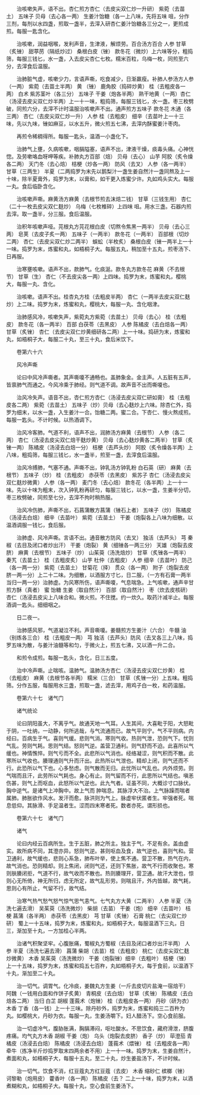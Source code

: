 <!-- { "loadSidebar": true } -->
　　治咳嗽失声，语不出。杏仁煎方杏仁（去皮尖双仁炒一升研） 紫菀（去苗土） 五味子 贝母（去心各一两） 生姜汁饴糖（各一上八味，先将五味 咀，分作三剂，每剂以水四盏，煎取一盏半，去滓入研杏仁姜汁饴糖各三分之一，更煎成煎。每服一匙含化。

　　治咳嗽，润益咽喉，发利声音，生津液，解烦劳。百合汤方百合 人参 甘草（炙锉） 甜葶苈（隔纸炒过） 桑根白皮（锉） 款冬花（微炒）上六味等分，粗捣筛，每服三钱匕，水一盏，入去皮尖杏仁七枚。糯米百粒，乌梅一枚，同煎至六分，去滓食后温服。

　　治肺脏气虚，咳嗽少力，言语声嘶，吃食减少，日渐羸瘦。补肺人参汤方人参（一两） 紫菀（去苗土半两） 黄 （锉） 鹿角胶（捣碎炒黄） 桂（去粗皮各一两） 白术 紫苏茎叶（各三分） 五味子 干姜（炮各半两） 熟干地黄（一两）杏仁（汤浸去皮尖双仁炒半两）上一十一味，粗捣筛，每服三钱匕，水一盏。枣三枚劈破，同煎六分，去滓不计时温服治咳嗽声不出。通声煎方五味子 款冬花 木通（各三两） 杏仁（去皮尖双仁炒一升） 人参 桂（去粗皮） 细辛（去苗叶上一十三味，先以九味，锉如麻豆，以水五升，微火煎五七沸，去滓内酥蜜姜汁枣肉。

　　再煎令稀稠得所。每服一匙头，温酒一小盏化下。

　　治肺气上壅，久病咳嗽，咽膈隘塞，语声不出，津液干燥，痰毒头痛。心神恍惚。及劳嗽咯血呀呷等疾。补肺丸方百部（焙） 贝母（去心） 山芋 阿胶（炙令燥各二两） 天门冬（去心焙） 桔梗（炒各一两） 防风（去叉） 人参（各一两半） 甘草（三两生） 半夏（二两捣罗为末先以鹅梨汁一盏生姜自然汁一盏同熬及上一十味，除半夏膏外，捣罗为末，以膏和，如干更入炼蜜少许。丸如鸡头实大。每服一丸。食后临卧含化。

　　治咳嗽声嘶。麻黄汤方麻黄（去根节煎去沫焙二钱） 甘草（三钱生用） 杏仁（二十一枚去皮尖双仁麸炒） 乌梅（七枚椎碎）上四味 咀。用水三盏。石器内煎去滓。取一盏半，分三服。食后温服。

　　治积年咳嗽声哑。芫根丸方芫花根白皮（切熬令焦黑一两半） 贝母（去心三两） 皂荚（去皮子炙一两） 五味子（一两半） 款冬花（一两半） 百部根（切炒二两） 杏仁（去皮尖双仁炒二两半） 蜈蚣（半枚炙） 桑根白皮（锉一两半上一十一味。捣罗为末，炼蜜和丸，如梧桐子大。每服五丸，稍加至十五丸，煎枣汤下、日再服。

　　治寒壅咳嗽。语声不出，款肺气。化痰涎。款冬丸方款冬花 麻黄（不去根节） 甘草（生） 杏仁（不去皮尖各一两）上四味。捣罗为末，炼蜜和丸，樱桃大，每服一丸、含化。

　　治咳嗽。语声不出。桂杏丸方桂（去粗皮半两） 杏仁（一两半去皮尖双仁麸炒）上二味。捣罗为末，炼蜜和丸，樱桃大，每服一丸、含化咽津。

　　治肺感风冷，咳嗽失声，紫菀丸方紫菀（去苗土） 贝母（去心） 桂（去粗皮） 款冬花（各一两半） 百部 白茯苓（去黑皮） 人参 陈橘皮（去白焙各一两） 甘草（炙锉） 杏仁（去皮尖双仁炒黄细研各二两）上一十味。捣研为末，炼蜜和丸，如梧桐子大，每服二十丸，至三十丸，食后米饮下。

　　卷第六十六

　　风冷声嘶

　　论曰中风冷声嘶者。其声嘶嗄不通畅也。盖肺象金。金主声。人五脏有五声，皆禀肺气而通之。今风冷乘于肺经。则气道不调。故声音不出而嘶嗄也。

　　治风冷失声。语音不出，杏仁煎方杏仁（汤浸去皮尖双仁研如膏） 桂（去粗皮各二两） 紫菀（去苗土） 五味子（炒）贝母（去心麸炒上六味。除杏仁外，捣罗为细末，以水一盏，入生姜汁一合。饴糖二两。蜜二合。下杏仁、慢火熬成煎。每服一匙头。不计时候。以热酒调下。

　　治风冷客肺。气道不利，语声不出，润肺汤方麻黄（去根节） 人参（各二两） 杏仁（汤浸去皮尖双仁焙干麸炒黄） 贝母（去心麸炒黄各二两半） 甘草（炙锉一两） 陈橘皮（汤浸去白焙一分） 桔梗（去芦头炒） 阿胶（炙令燥各半两）上八味，粗捣筛，每服三钱匕，水一盏半，煎至一盏，去滓食后温服。

　　治风冷搏肺，气塞不通。声嘶不出，钟乳汤方钟乳粉 白石英（研） 麻黄（去根节） 五味子（炒） 桂（去粗皮） 赤茯苓（去黑皮） 紫苏子 杏仁（汤浸去皮尖双仁麸炒微黄） 人参（各一两） 麦门冬（去心焙） 款冬花（各半两）上一十一味。先以十味为粗末，次入钟乳粉再研匀，每服三钱匕，以水一盏，生姜半分切，枣三枚劈破，同煎至七分，去滓不拘时稍热服。

　　治风冷伤肺，声嘶不出，石菖蒲散方菖蒲（锉石上者） 五味子（炒） 陈橘皮（汤浸去白焙） 细辛（去苗叶） 紫菀（去苗土） 干姜（炮裂各上八味为细散。以温酒调服一钱匕，食后服。

　　治肺虚、风冷声嘶。言语不出。通音散方防风（去叉） 独活（去芦头） 芎 秦椒（去目及闭口者炒出汗） 干姜（炮裂） 黄（细锉各一两三分） 天雄（炮裂去皮脐） 麻黄（去根节） 五味子（炒） 山茱萸（汤洗焙炒） 甘草（炙锉各一两半） 秦艽（去苗土） 桂（去粗皮炙） 山芋 杜仲（去粗皮） 人参 细辛（去苗叶） 防己（各一两一分） 紫菀（去苗土） 甘菊花（择） 贯众（各一两） 附子（炮裂去皮脐一两一分）上二十二味。为细散，以酒服方寸匕，日二服，（一方有石膏一两半当归一两一分）治肺虚。为风寒所伤，语声嘶嗄，气息喘急。上气咳嗽，通声辛甘煎方酥（真者） 蜜 饴糖 生姜（取自然汁） 百部（取自然汁） 枣（炊去皮核研） 杏仁（汤浸去皮尖上八味合和。微火煎。不住搅。约一炊久。取药汁减半止。每服酒调一匙头。细细咽之。

　　日二夜一。

　　治肺感风邪，气道凝泣不利。声音嘶嗄。姜髓煎方生姜汁（六合） 牛髓 油（别炼各三合） 桂（去粗皮一两） 芎 独活（去芦头）防风（去叉各三上八味，捣罗五味为散，与姜汁油髓等和匀，于微火上，煎五七沸，又以酒一升二合。

　　和煎令成煎。每服一匙头，含化，日三五度。

　　治中冷声嘶。止喘咳。温肺气。温肺汤方杏仁（汤浸去皮尖双仁炒黄） 桂（去粗皮） 麻黄（去根节各半两） 糯米（三合） 甘草（炙锉一分）上五味。粗捣筛。分作五服，每服用水三盏，煎取一盏，滤去滓，用鸡子白一枚，和药温服。

　　卷第六十七　诸气门

　　诸气统论

　　论曰阴阳虽大，不离乎气。故通天地一气耳。人生其间，大喜毗于阳，大怒毗于阴，一吐纳，一动静，何所逃哉，与气流通而已。故气平则宁。气不平则病。内经曰。百病生于气。喜则气缓。悲则气消。寒则气收。热则气泄，恐则气下。忧则气乱。劳则气耗。思则气结。怒则气逆。盖营卫通利。则气舒而不迫。此喜所以气缓也。神情憔悴。则气亏而不全。此悲所以气消也。经络凝涩，则气积而不散。此寒所以气收也。腠理通则气升而汗出。此热所以气泄也。精却上闭，则气还而不行。此恐所以气下也。心多愁虑。则气散而无归。此忧所以气乱也。内外烦劳。则气喘而且汗，此劳所以气耗也。身心有止。则气留而不行，此思所以气结也。嗔恙伤甚，则气上而呕血，此怒所以气逆也。此九气者。证虽不同，大概诊寸口脉伏。胸中逆气。是诸气上冲胸中。故上气而 肿喘息。其脉浮大不治。上气脉躁而喘者属肺。肺胀欲作风水。发汗而愈。脉洪则为气上。脉虚牢伏匿者生。牢强者死。喘息低仰。其脉滑、手足温者生。涩而四末寒者死。数者亦死。谓形损也。

　　卷第六十七　诸气门

　　诸气

　　论曰内经云百病所生。生于五脏，肺之所主。独主于气，不足有余。盖由虚实。故所病不同，其澄亦异。怒则气逆。甚则呕血及食，故气逆也，喜则气和。营卫通利，故气缓也，悲则心系急，肺布叶举，使上焦不通。营卫不散，热气在内，故气消也。恐则精却。则上焦闭，闭则气还，还则下焦胀，故气不行而收聚也。寒则肤腠闭拒，气道不行，故气收而不散也。热则腠理开，营卫通。故汗大泄也，惊则心无所倚，神无所归，虑无所定，故气乱形劳。则喘且汗，外内皆越，故气耗，思则心有所止，气留不行，故气结。

　　治寒气热气愁气怒气惊气思气恚气。七气丸方大黄（二两半） 人参 半夏（汤洗七遍去滑） 吴茱萸（汤洗微炒） 柴胡（去苗） 干姜（炮） 细辛（去苗叶） 桔梗 菖蒲（各半两） 赤茯苓（去黑皮） 芎 甘草（炙锉） 石膏 桃仁（去尖双仁炒研） 蜀上一十五味，捣罗为末，炼蜜和丸，如梧桐子大，每服温酒下三丸，日三，渐加至十丸，一方加桂心半两。

　　治诸气积聚坚牢。心腹胀痛，蜀椒丸方蜀椒（去目及闭口者炒出汗半两） 人参 半夏（汤洗七遍去滑） 菖蒲 柴胡（去苗）桂（去粗皮） 桃仁（去皮尖双仁麸炒微黄） 木香 吴茱萸（汤洗微炒） 干姜（炮裂锉）细辛（去粗叶） 桔梗（锉）上一十五味，捣罗为末，炼蜜和捣五七百杵，丸如梧桐子大，每于食前，以温酒下十丸，渐加至二十丸。

　　治一切气。调胃气。化冷痰，姜魏丸方生姜（一斤去皮切片盐淹一宿焙干） 阿魏（一钱用白面和作饼子炙黄） 青桐皮（去白焙） 甘草（炙锉） 陈橘皮（去白焙各二两） 当归 白芷 胡椒 蓬莪术（炮锉） 桂（去粗皮各一两） 丹砂（研为衣） 木香 丁香（各一钱）上一十三味。除丹砂外，捣罗为末，炼蜜和捣三二百杵为丸。如樱桃大，丹砂为衣。每服一丸，生姜汤嚼下。妇人醋汤下。空心食前服。

　　治一切虚冷气，腹胁胀满，胸膈滞闷，呕吐酸水。不思饮食，藏府滑泄，脐腹疼痛。均气丸方木香 胡椒 干姜（炮） 乌头（炮裂去皮脐） 香子（炒） 荜澄茄 青橘皮（汤浸去白焙） 陈橘皮（汤浸去白焙） 蓬莪术（煨锉） 桂（去粗皮各一两） 牵牛（拣净半斤炒捣罗取末四两余者不用）上一十一味。捣罗为末，生姜自然汁，煮面和丸，如梧桐子大，每服十五丸，至二十丸，炒生姜盐汤下，不计时候。

　　治一切气。饮食不消，红豆蔻丸方红豆蔻（去皮） 木香 缩砂仁 槟榔（锉） 诃黎勒（炮用皮） 藿香叶（各一两） 陈橘皮（去？ 二上一十味，捣罗为末，以酒煮糊和丸，如梧桐子大。每服十丸，空心食前生姜汤下。

